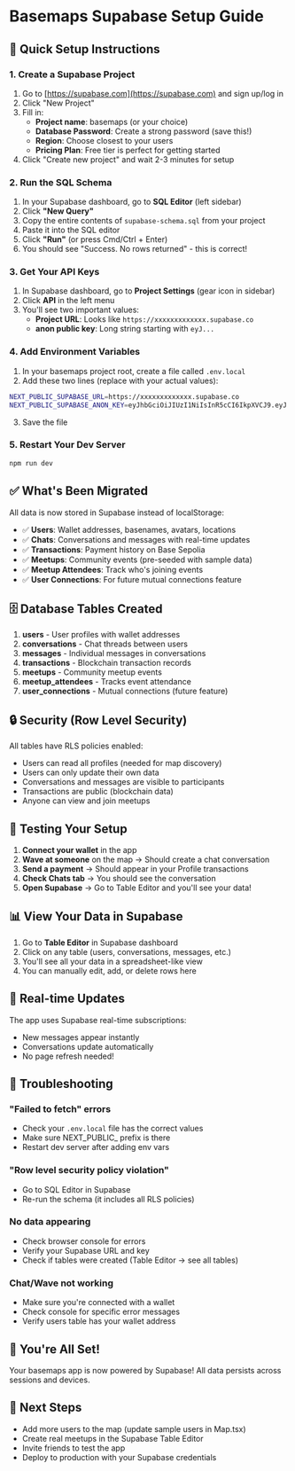 # Basemaps Supabase Setup Guide

## 🚀 Quick Setup Instructions

### 1. Create a Supabase Project

1. Go to [https://supabase.com](https://supabase.com) and sign up/log in
2. Click "New Project"
3. Fill in:
   - **Project name**: basemaps (or your choice)
   - **Database Password**: Create a strong password (save this!)
   - **Region**: Choose closest to your users
   - **Pricing Plan**: Free tier is perfect for getting started
4. Click "Create new project" and wait 2-3 minutes for setup

### 2. Run the SQL Schema

1. In your Supabase dashboard, go to **SQL Editor** (left sidebar)
2. Click **"New Query"**
3. Copy the entire contents of `supabase-schema.sql` from your project
4. Paste it into the SQL editor
5. Click **"Run"** (or press Cmd/Ctrl + Enter)
6. You should see "Success. No rows returned" - this is correct!

### 3. Get Your API Keys

1. In Supabase dashboard, go to **Project Settings** (gear icon in sidebar)
2. Click **API** in the left menu
3. You'll see two important values:
   - **Project URL**: Looks like `https://xxxxxxxxxxxxx.supabase.co`
   - **anon public key**: Long string starting with `eyJ...`

### 4. Add Environment Variables

1. In your basemaps project root, create a file called `.env.local`
2. Add these two lines (replace with your actual values):

```bash
NEXT_PUBLIC_SUPABASE_URL=https://xxxxxxxxxxxxx.supabase.co
NEXT_PUBLIC_SUPABASE_ANON_KEY=eyJhbGciOiJIUzI1NiIsInR5cCI6IkpXVCJ9.eyJ...
```

3. Save the file

### 5. Restart Your Dev Server

```bash
npm run dev
```

## ✅ What's Been Migrated

All data is now stored in Supabase instead of localStorage:

- ✅ **Users**: Wallet addresses, basenames, avatars, locations
- ✅ **Chats**: Conversations and messages with real-time updates
- ✅ **Transactions**: Payment history on Base Sepolia
- ✅ **Meetups**: Community events (pre-seeded with sample data)
- ✅ **Meetup Attendees**: Track who's joining events
- ✅ **User Connections**: For future mutual connections feature

## 🗄️ Database Tables Created

1. **users** - User profiles with wallet addresses
2. **conversations** - Chat threads between users
3. **messages** - Individual messages in conversations
4. **transactions** - Blockchain transaction records
5. **meetups** - Community meetup events
6. **meetup_attendees** - Tracks event attendance
7. **user_connections** - Mutual connections (future feature)

## 🔒 Security (Row Level Security)

All tables have RLS policies enabled:
- Users can read all profiles (needed for map discovery)
- Users can only update their own data
- Conversations and messages are visible to participants
- Transactions are public (blockchain data)
- Anyone can view and join meetups

## 🧪 Testing Your Setup

1. **Connect your wallet** in the app
2. **Wave at someone** on the map → Should create a chat conversation
3. **Send a payment** → Should appear in your Profile transactions
4. **Check Chats tab** → You should see the conversation
5. **Open Supabase** → Go to Table Editor and you'll see your data!

## 📊 View Your Data in Supabase

1. Go to **Table Editor** in Supabase dashboard
2. Click on any table (users, conversations, messages, etc.)
3. You'll see all your data in a spreadsheet-like view
4. You can manually edit, add, or delete rows here

## 🔄 Real-time Updates

The app uses Supabase real-time subscriptions:
- New messages appear instantly
- Conversations update automatically
- No page refresh needed!

## 🐛 Troubleshooting

### "Failed to fetch" errors
- Check your `.env.local` file has the correct values
- Make sure NEXT_PUBLIC_ prefix is there
- Restart dev server after adding env vars

### "Row level security policy violation"
- Go to SQL Editor in Supabase
- Re-run the schema (it includes all RLS policies)

### No data appearing
- Check browser console for errors
- Verify your Supabase URL and key
- Check if tables were created (Table Editor → see all tables)

### Chat/Wave not working
- Make sure you're connected with a wallet
- Check console for specific error messages
- Verify users table has your wallet address

## 🎉 You're All Set!

Your basemaps app is now powered by Supabase! All data persists across sessions and devices.

## 📝 Next Steps

- Add more users to the map (update sample users in Map.tsx)
- Create real meetups in the Supabase Table Editor
- Invite friends to test the app
- Deploy to production with your Supabase credentials

